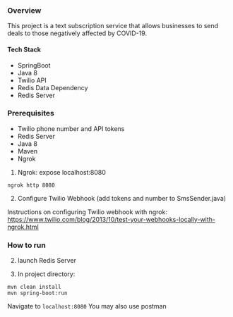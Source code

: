 ### Overview
This project is a text subscription service that allows businesses to  send deals to those negatively affected by COVID-19.


#### Tech Stack
- SpringBoot
- Java 8
- Twilio API
- Redis Data Dependency
- Redis Server



### Prerequisites
- Twilio phone number and API tokens
- Redis Server
- Java 8
- Maven
- Ngrok

1. Ngrok: expose localhost:8080

```
ngrok http 8080
```

2. Configure Twilio Webhook (add tokens and number to SmsSender.java)

Instructions on configuring Twilio webhook with ngrok:  https://www.twilio.com/blog/2013/10/test-your-webhooks-locally-with-ngrok.html


### How to run

2. launch Redis Server 

3. In project directory:

```
mvn clean install
mvn spring-boot:run
```

Navigate to `localhost:8080`
You may also use postman



